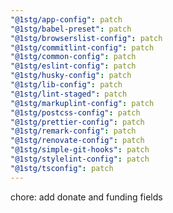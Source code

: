 ```yaml
---
"@1stg/app-config": patch
"@1stg/babel-preset": patch
"@1stg/browserslist-config": patch
"@1stg/commitlint-config": patch
"@1stg/common-config": patch
"@1stg/eslint-config": patch
"@1stg/husky-config": patch
"@1stg/lib-config": patch
"@1stg/lint-staged": patch
"@1stg/markuplint-config": patch
"@1stg/postcss-config": patch
"@1stg/prettier-config": patch
"@1stg/remark-config": patch
"@1stg/renovate-config": patch
"@1stg/simple-git-hooks": patch
"@1stg/stylelint-config": patch
"@1stg/tsconfig": patch
---
```


chore: add donate and funding fields
